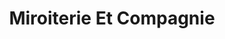 ---
title: "Miroiterie Et Compagnie"
url: /villenave-dornon/miroiterie-et-compagnie/
shop: matériel informatique
---